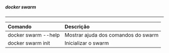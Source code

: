 
##### docker swarm
***


|Comando|Descrição|
|:--|:--|
|docker swarm --help| Mostrar ajuda dos comandos do swarm|
|docker swarm init| Inicializar o swarm|


